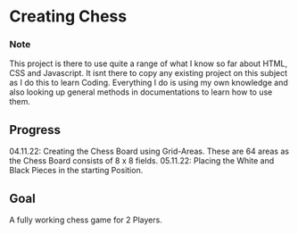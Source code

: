 # Creating Chess

### Note

This project is there to use quite a range of what I know so far about HTML, CSS and Javascript.
It isnt there to copy any existing project on this subject as I do this to learn Coding. Everything I do is using my own knowledge and also looking up general methods in documentations to learn how to use them.

## Progress

04.11.22: Creating the Chess Board using Grid-Areas. These are 64 areas as the Chess Board consists of 8 x 8 fields.
05.11.22: Placing the White and Black Pieces in the starting Position.

## Goal

A fully working chess game for 2 Players.
